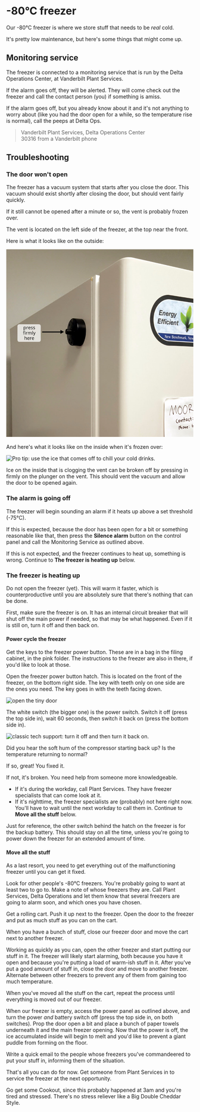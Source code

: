 # -80°C freezer

Our -80°C freezer is where we store stuff that needs to be _real_ cold.

It's pretty low maintenance, but here's some things that might come up.

## Monitoring service

The freezer is connected to a monitoring service that is run by the Delta Operations Center, at Vanderbilt Plant Services.

If the alarm goes off, they will be alerted. They will come check out the freezer and call the contact person \(you\) if something is amiss.

If the alarm goes off, but you already know about it and it's not anything to worry about \(like you had the door open for a while, so the temperature rise is normal\), call the peeps at Delta Ops.

> Vanderbilt Plant Services, Delta Operations Center  
> 30316 from a Vanderbilt phone

## Troubleshooting

### The door won't open

The freezer has a vacuum system that starts after you close the door. This vacuum should exist shortly after closing the door, but should vent fairly quickly.

If it still cannot be opened after a minute or so, the vent is probably frozen over.

The vent is located on the left side of the freezer, at the top near the front.

Here is what it looks like on the outside:

![it's the corner!](.gitbook/assets/minus-80-00001-a.jpeg)

And here's what it looks like on the inside when it's frozen over:

![Pro tip: use the ice that comes off to chill your cold drinks.](.gitbook/assets/minus-80-00002.jpg)

Ice on the inside that is clogging the vent can be broken off by pressing in firmly on the plunger on the vent. This should vent the vacuum and allow the door to be opened again.

### The alarm is going off

The freezer will begin sounding an alarm if it heats up above a set threshold \(-75°C\).

If this is expected, because the door has been open for a bit or something reasonable like that, then press the **Silence alarm** button on the control panel and call the Monitoring Service as outlined above.

If this is not expected, and the freezer continues to heat up, something is wrong. Continue to **The freezer is heating up** below.

### The freezer is heating up

Do not open the freezer \(yet\). This will warm it faster, which is counterproductive until you are absolutely sure that there's nothing that can be done.

First, make sure the freezer is on. It has an internal circuit breaker that will shut off the main power if needed, so that may be what happened. Even if it is still on, turn it off and then back on.

#### Power cycle the freezer

Get the keys to the freezer power button. These are in a bag in the filing cabinet, in the pink folder. The instructions to the freezer are also in there, if you'd like to look at those.

Open the freezer power button hatch. This is located on the front of the freezer, on the bottom right side. The key with teeth only on one side are the ones you need. The key goes in with the teeth facing down.

![open the tiny door](.gitbook/assets/minus-80-00003.jpg)

The white switch \(the bigger one\) is the power switch. Switch it off \(press the top side in\), wait 60 seconds, then switch it back on \(press the bottom side in\).

![classic tech support: turn it off and then turn it back on.](.gitbook/assets/minus-80-00004-a.jpeg)

Did you hear the soft hum of the compressor starting back up? Is the temperature returning to normal?

If so, great! You fixed it.

If not, it's broken. You need help from someone more knowledgeable.

- If it's during the workday, call Plant Services. They have freezer specialists that can come look at it.
- If it's nighttime, the freezer specialists are \(probably\) not here right now. You'll have to wait until the next workday to call them in. Continue to **Move all the stuff** below.

Just for reference, the other switch behind the hatch on the freezer is for the backup battery. This should stay on all the time, unless you're going to power down the freezer for an extended amount of time.

#### Move all the stuff

As a last resort, you need to get everything out of the malfunctioning freezer until you can get it fixed.

Look for other people's -80°C freezers. You're probably going to want at least two to go to. Make a note of whose freezers they are. Call Plant Services, Delta Operations and let them know that several freezers are going to alarm soon, and which ones you have chosen.

Get a rolling cart. Push it up next to the freezer. Open the door to the freezer and put as much stuff as you can on the cart.

When you have a bunch of stuff, close our freezer door and move the cart next to another freezer.

Working as quickly as you can, open the other freezer and start putting our stuff in it. The freezer will likely start alarming, both because you have it open and because you're putting a load of warm-ish stuff in it. After you've put a good amount of stuff in, close the door and move to another freezer. Alternate between other freezers to prevent any of them from gaining too much temperature.

When you've moved all the stuff on the cart, repeat the process until everything is moved out of our freezer.

When our freezer is empty, access the power panel as outlined above, and turn the power _and_ battery switch off \(press the top side in, on both switches\). Prop the door open a bit and place a bunch of paper towels underneath it and the main freezer opening. Now that the power is off, the ice accumulated inside will begin to melt and you'd like to prevent a giant puddle from forming on the floor.

Write a quick email to the people whose freezers you've commandeered to put your stuff in, informing them of the situation.

That's all you can do for now. Get someone from Plant Services in to service the freezer at the next opportunity.

Go get some Cookout, since this probably happened at 3am and you're tired and stressed. There's no stress reliever like a Big Double Cheddar Style.
